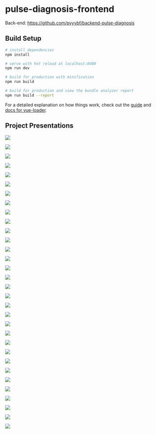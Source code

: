 # pulse-diagnosis-frontend

Back-end: https://github.com/pyyybf/backend-pulse-diagnosis

## Build Setup

``` bash
# install dependencies
npm install

# serve with hot reload at localhost:8080
npm run dev

# build for production with minification
npm run build

# build for production and view the bundle analyzer report
npm run build --report
```

For a detailed explanation on how things work, check out the [guide](http://vuejs-templates.github.io/webpack/) and [docs for vue-loader](http://vuejs.github.io/vue-loader).

## Project Presentations

![](https://pyyybf.oss-cn-shanghai.aliyuncs.com/pulse/pulse_1.png)

![](https://pyyybf.oss-cn-shanghai.aliyuncs.com/pulse/pulse_2.png)

![](https://pyyybf.oss-cn-shanghai.aliyuncs.com/pulse/pulse_3.png)

![](https://pyyybf.oss-cn-shanghai.aliyuncs.com/pulse/pulse_4.png)

![](https://pyyybf.oss-cn-shanghai.aliyuncs.com/pulse/pulse_5.png)

![](https://pyyybf.oss-cn-shanghai.aliyuncs.com/pulse/pulse_6.png)

![](https://pyyybf.oss-cn-shanghai.aliyuncs.com/pulse/pulse_7.png)

![](https://pyyybf.oss-cn-shanghai.aliyuncs.com/pulse/pulse_8.png)

![](https://pyyybf.oss-cn-shanghai.aliyuncs.com/pulse/pulse_9.png)

![](https://pyyybf.oss-cn-shanghai.aliyuncs.com/pulse/pulse_10.png)

![](https://pyyybf.oss-cn-shanghai.aliyuncs.com/pulse/pulse_11.png)

![](https://pyyybf.oss-cn-shanghai.aliyuncs.com/pulse/pulse_12.png)

![](https://pyyybf.oss-cn-shanghai.aliyuncs.com/pulse/pulse_13.png)

![](https://pyyybf.oss-cn-shanghai.aliyuncs.com/pulse/pulse_14.png)

![](https://pyyybf.oss-cn-shanghai.aliyuncs.com/pulse/pulse_15.png)

![](https://pyyybf.oss-cn-shanghai.aliyuncs.com/pulse/pulse_16.png)

![](https://pyyybf.oss-cn-shanghai.aliyuncs.com/pulse/pulse_17.png)

![](https://pyyybf.oss-cn-shanghai.aliyuncs.com/pulse/pulse_18.png)

![](https://pyyybf.oss-cn-shanghai.aliyuncs.com/pulse/pulse_19.png)

![](https://pyyybf.oss-cn-shanghai.aliyuncs.com/pulse/pulse_20.png)

![](https://pyyybf.oss-cn-shanghai.aliyuncs.com/pulse/pulse_21.png)

![](https://pyyybf.oss-cn-shanghai.aliyuncs.com/pulse/pulse_22.png)

![](https://pyyybf.oss-cn-shanghai.aliyuncs.com/pulse/pulse_23.png)

![](https://pyyybf.oss-cn-shanghai.aliyuncs.com/pulse/pulse_24.png)

![](https://pyyybf.oss-cn-shanghai.aliyuncs.com/pulse/pulse_25.png)

![](https://pyyybf.oss-cn-shanghai.aliyuncs.com/pulse/pulse_26.png)

![](https://pyyybf.oss-cn-shanghai.aliyuncs.com/pulse/pulse_27.png)

![](https://pyyybf.oss-cn-shanghai.aliyuncs.com/pulse/pulse_28.png)

![](https://pyyybf.oss-cn-shanghai.aliyuncs.com/pulse/pulse_29.png)

![](https://pyyybf.oss-cn-shanghai.aliyuncs.com/pulse/pulse_30.png)

![](https://pyyybf.oss-cn-shanghai.aliyuncs.com/pulse/pulse_31.png)

![](https://pyyybf.oss-cn-shanghai.aliyuncs.com/pulse/pulse_32.png)
